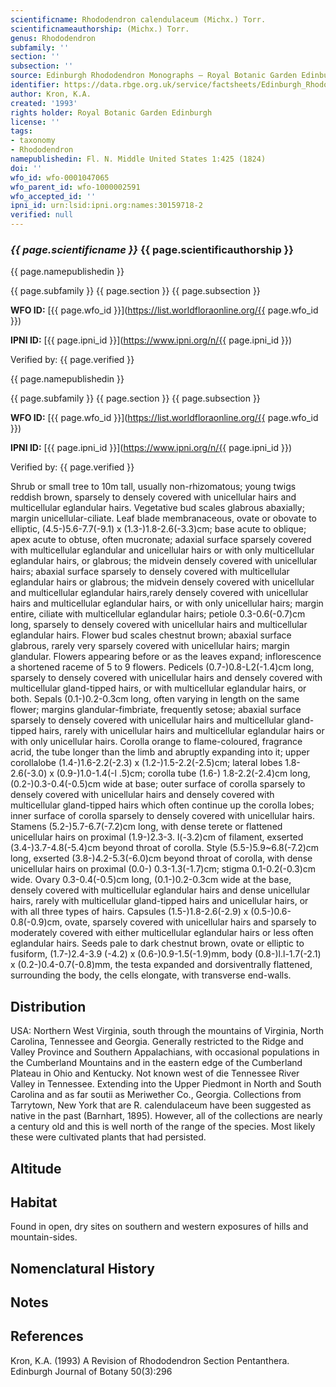 ```yaml
---
scientificname: Rhododendron calendulaceum (Michx.) Torr.
scientificnameauthorship: (Michx.) Torr.
genus: Rhododendron
subfamily: ''
section: ''
subsection: ''
source: Edinburgh Rhododendron Monographs – Royal Botanic Garden Edinburgh
identifier: https://data.rbge.org.uk/service/factsheets/Edinburgh_Rhododendron_Monographs.xhtml
author: Kron, K.A.
created: '1993'
rights holder: Royal Botanic Garden Edinburgh
license: ''
tags:
- taxonomy
- Rhododendron
namepublishedin: Fl. N. Middle United States 1:425 (1824)
doi: ''
wfo_id: wfo-0001047065
wfo_parent_id: wfo-1000002591
wfo_accepted_id: ''
ipni_id: urn:lsid:ipni.org:names:30159718-2
verified: null
---
```

### _{{ page.scientificname }}_ {{ page.scientificauthorship }}
 {{ page.namepublishedin }}

{{ page.subfamily }} {{ page.section }} {{ page.subsection }}

**WFO ID:** [{{ page.wfo_id }}](https://list.worldfloraonline.org/{{ page.wfo_id }})

**IPNI ID:** [{{ page.ipni_id }}](https://www.ipni.org/n/{{ page.ipni_id }})

Verified by: {{ page.verified }}

 {{ page.namepublishedin }}

{{ page.subfamily }} {{ page.section }} {{ page.subsection }}

**WFO ID:** [{{ page.wfo_id }}](https://list.worldfloraonline.org/{{ page.wfo_id }})

**IPNI ID:** [{{ page.ipni_id }}](https://www.ipni.org/n/{{ page.ipni_id }})

Verified by: {{ page.verified }}



Shrub or small tree to 10m tall, usually non-rhizomatous; young twigs reddish brown, sparsely to densely covered with unicellular hairs and multicellular eglandular hairs. Vegetative bud scales glabrous abaxially; margin unicellular-ciliate. Leaf blade membranaceous, ovate or obovate to elliptic, (4.5-)5.6-7.7(-9.1) x (1.3-)1.8-2.6(-3.3)cm; base acute to oblique; apex acute to obtuse, often mucronate; adaxial surface sparsely covered with multicellular eglandular and unicellular hairs or with only multicellular eglandular hairs, or glabrous; the midvein densely covered with unicellular hairs; abaxial surface sparsely to densely covered with multicellular eglandular hairs or glabrous; the midvein densely covered with unicellular and multicellular eglandular hairs,rarely densely covered with unicellular hairs and multicellular eglandular hairs, or with only unicellular hairs; margin entire, ciliate with multicellular eglandular hairs; petiole 0.3-0.6(-0.7)cm long, sparsely to densely covered with unicellular hairs and multicellular eglandular hairs. Flower bud scales chestnut brown; abaxial surface glabrous, rarely very sparsely covered with unicellular hairs; margin glandular. Flowers appearing before or as the leaves expand; inflorescence a shortened raceme of 5 to 9 flowers. Pedicels (0.7-)0.8-L2(-1.4)cm long, sparsely to densely covered with unicellular hairs and densely covered with multicellular gland-tipped hairs, or with multicellular eglandular hairs, or both. Sepals (0.1-)0.2-0.3cm long, often varying in length on the same flower; margins glandular-fimbriate, frequently setose; abaxial surface sparsely to densely covered with unicellular hairs and multicellular gland-tipped hairs, rarely with unicellular hairs and multicellular eglandular hairs or with only unicellular hairs. Corolla orange to flame-coloured, fragrance acrid, the tube longer than the limb and abruptly expanding into it; upper corollalobe (1.4-)1.6-2.2(-2.3) x (1.2-)1.5-2.2(-2.5)cm; lateral lobes 1.8-2.6(-3.0) x (0.9-)1.0-1.4(-l .5)cm; corolla tube (1.6-) 1.8-2.2(-2.4)cm long, (0.2-)0.3-0.4(-0.5)cm wide at base; outer surface of corolla sparsely to densely covered with unicellular hairs and densely covered with multicellular gland-tipped hairs which often continue up the corolla lobes; inner surface of corolla sparsely to densely covered with unicellular hairs. Stamens (5.2-)5.7-6.7(-7.2)cm long, with dense terete or flattened unicellular hairs on proximal (1.9-)2.3-3. l(-3.2)cm of filament, exserted (3.4-)3.7-4.8(-5.4)cm beyond throat of corolla. Style (5.5-)5.9~6.8(-7.2)cm long, exserted (3.8-)4.2-5.3(-6.0)cm beyond throat of corolla, with dense unicellular hairs on proximal (0.0-) 0.3-1.3(-1.7)cm; stigma 0.1-0.2(-0.3)cm wide. Ovary 0.3-0.4(-0.5)cm long, (0.1-)0.2-0.3cm wide at the base, densely covered with multicellular eglandular hairs and dense unicellular hairs, rarely with multicellular gland-tipped hairs and unicellular hairs, or with all three types of hairs. Capsules (1.5-)1.8-2.6(-2.9) x (0.5-)0.6-0.8(-0.9)cm, ovate, sparsely covered with unicellular hairs and sparsely to moderately covered with either multicellular eglandular hairs or less often eglandular hairs. Seeds pale to dark chestnut brown, ovate or elliptic to fusiform, (1.7-)2.4-3.9 (-4.2) x (0.6-)0.9-1.5(-1.9)mm, body (0.8-)l.l-1.7(-2.1) x (0.2-)0.4-0.7(-0.8)mm, the testa expanded and dorsiventrally flattened, surrounding the body, the cells elongate, with transverse end-walls.

## Distribution
USA: Northern West Virginia, south through the mountains of Virginia, North Carolina, Tennessee and Georgia. Generally restricted to the Ridge and Valley Province and Southern Appalachians, with occasional populations in the Cumberland Mountains and in the eastern edge of the Cumberland Plateau in Ohio and Kentucky. Not known west of die Tennessee River Valley in Tennessee. Extending into the Upper Piedmont in North and South Carolina and as far soutii as Meriwether Co., Georgia. Collections from Tarrytown, New York that are R. calendulaceum have been suggested as native in the past (Barnhart, 1895). However, all of the collections are nearly a century old and this is well north of the range of the species. Most likely these were cultivated plants that had persisted.

## Altitude


## Habitat
Found in open, dry sites on southern and western exposures of hills and mountain-sides.

## Nomenclatural History

                       
## Notes


## References

Kron, K.A. (1993) A Revision of Rhododendron Section Pentanthera. Edinburgh Journal of Botany 50(3):296

